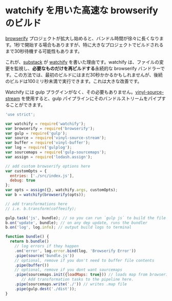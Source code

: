 # watchify を用いた高速な browserify のビルド

[browserify](https://github.com/browserify/browserify) プロジェクトが拡大し始めると、バンドル時間が徐々に長くなります。1秒で開始する場合もありますが、特に大きなプロジェクトでビルドされるまで30秒待機する可能性もあります。

これが、[substack](https://github.com/substack) が [watchify](https://github.com/browserify/watchify) を書いた理由です。watchify は、ファイルの変更を監視し、**必要なものだけを再ビルドする**永続的な browserify バンドラーです。この方法では、最初のビルドにはまだ30秒かかるかもしれませんが、後続のビルドは100ミリ秒未満で実行できます。これは大きな改善です。

Watchify には gulp プラグインがなく、その必要もありません。[vinyl-source-stream](https://github.com/hughsk/vinyl-source-stream) を使用すると、gulp パイプラインにそのバンドルストリームをパイプすることができます。

``` javascript
'use strict';

var watchify = require('watchify');
var browserify = require('browserify');
var gulp = require('gulp');
var source = require('vinyl-source-stream');
var buffer = require('vinyl-buffer');
var log = require('gulplog');
var sourcemaps = require('gulp-sourcemaps');
var assign = require('lodash.assign');

// add custom browserify options here
var customOpts = {
  entries: ['./src/index.js'],
  debug: true
};
var opts = assign({}, watchify.args, customOpts);
var b = watchify(browserify(opts));

// add transformations here
// i.e. b.transform(coffeeify);

gulp.task('js', bundle); // so you can run `gulp js` to build the file
b.on('update', bundle); // on any dep update, runs the bundler
b.on('log', log.info); // output build logs to terminal

function bundle() {
  return b.bundle()
    // log errors if they happen
    .on('error', log.error.bind(log, 'Browserify Error'))
    .pipe(source('bundle.js'))
    // optional, remove if you don't need to buffer file contents
    .pipe(buffer())
    // optional, remove if you dont want sourcemaps
    .pipe(sourcemaps.init({loadMaps: true})) // loads map from browserify file
       // Add transformation tasks to the pipeline here.
    .pipe(sourcemaps.write('./')) // writes .map file
    .pipe(gulp.dest('./dist'));
}
```
